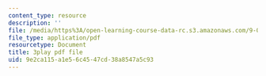 ```yaml
---
content_type: resource
description: ''
file: /media/https%3A/open-learning-course-data-rc.s3.amazonaws.com/9-00sc-introduction-to-psychology-fall-2011/9e2ca115a1e56c4547cd38a8547a5c93_-cK1og4ElKE.pdf
file_type: application/pdf
resourcetype: Document
title: 3play pdf file
uid: 9e2ca115-a1e5-6c45-47cd-38a8547a5c93
---
```

